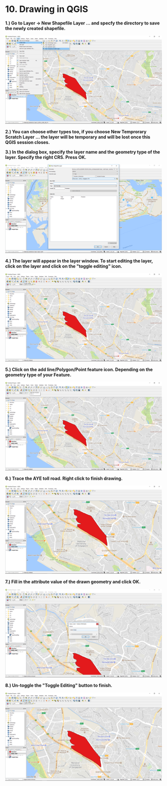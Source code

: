 # 10. Drawing in QGIS

**1.\) Go to Layer -&gt; New Shapefile Layer ...  and specfy the directory to save the newly created shapefile.**

![](../assets/image%20%2861%29.png)

**2.\) You can choose other types too, if you choose New Temprorary Scratch Layer ... the layer will be temporary and will be lost once this QGIS session closes.**

**3.\) In the dialog box, specify the layer name and the geometry type of the layer. Specify the right CRS. Press OK.**

![](../assets/image%20%2898%29.png)

**4.\) The layer will appear in the layer window. To start editing the layer, click on the layer and click on the "toggle editing" icon.** 

![](../assets/image%20%2833%29.png)

**5.\) Click on the add line/Polygon/Point feature icon. Depending on the geometry type of your Feature.**

![](../assets/image%20%2876%29.png)

**6.\) Trace the AYE toll road. Right click to finish drawing.**

![](../assets/image%20%2848%29.png)

**7.\) Fill in the attribute value of the drawn geometry and click OK.**

![](../assets/image%20%2849%29.png)

**8.\) Un-toggle the "Toggle Editing" button to finish.**

![](../assets/image%20%2821%29.png)



